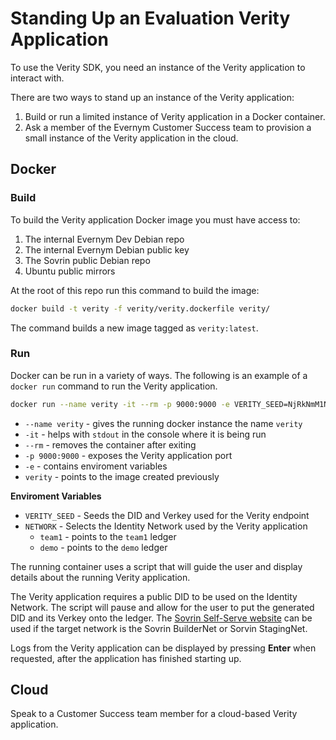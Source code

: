 # Standing Up an Evaluation Verity Application
To use the Verity SDK, you need an instance of the Verity application to interact with. 

There are two ways to stand up an instance of the Verity application:
1. Build or run a limited instance of Verity application in a Docker container.
1. Ask a member of the Evernym Customer Success team to provision a small instance of the Verity application in the cloud.

## Docker
### Build
To build the Verity application Docker image you must have access to:
1. The internal Evernym Dev Debian repo
1. The internal Evernym Debian public key
1. The Sovrin public Debian repo
1. Ubuntu public mirrors

At the root of this repo <!--Which repo?--> run this command to build the image:
 
```sh
docker build -t verity -f verity/verity.dockerfile verity/
```

The command builds a new image tagged as `verity:latest`.

### Run


Docker can be run in a variety of ways. The following is an example of a `docker run` command to run the Verity application.

```sh
docker run --name verity -it --rm -p 9000:9000 -e VERITY_SEED=NjRkNmM1NzUzMzlmM2YxYjUzMGI4MTZl -e NETWORK=team1  verity
```

* `--name verity` - gives the running docker instance the name `verity`
* `-it`  - helps with `stdout` in the console where it is being run
* `--rm` - removes the container after exiting
* `-p 9000:9000` - exposes the Verity application port
* `-e` - contains enviroment variables
* `verity` - points to the image created previously

**Enviroment Variables**
* `VERITY_SEED` - Seeds the DID and Verkey used for the Verity endpoint
* `NETWORK` - Selects the Identity Network used by the Verity application
  * `team1` - points to the `team1` ledger
  * `demo` - points to the `demo` ledger
  
The running container uses a script that will guide the user and display details about the running Verity application.

The Verity application requires a public DID to be used on the Identity Network. The script will pause and allow for the user to put the generated DID and its Verkey onto the ledger. The [Sovrin Self-Serve website](https://selfserve.sovrin.org/) can be used if the target network is the Sovrin BuilderNet or Sorvin StagingNet.

Logs from the Verity application can be displayed by pressing **Enter** when requested, after the application has finished starting up.

## Cloud

Speak to a Customer Success team member for a cloud-based Verity application.

<!--**TODO** Add information for this step -->